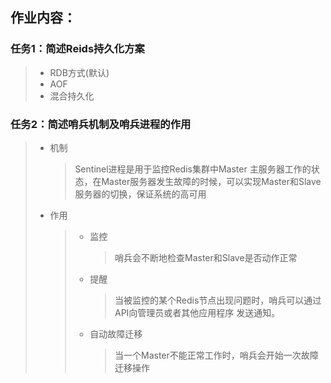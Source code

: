 ## 作业内容：

###        任务1：简述Reids持久化方案

> - RDB方式(默认)
> - AOF
> - 混合持久化

###        任务2：简述哨兵机制及哨兵进程的作用 

> - 机制
>
>   > Sentinel进程是用于监控Redis集群中Master 主服务器工作的状态，在Master服务器发生故障的时候，可以实现Master和Slave服务器的切换，保证系统的高可用
>
> - 作用
>
>   > - 监控
>   >
>   >   > 哨兵会不断地检查Master和Slave是否动作正常
>   >
>   > - 提醒
>   >
>   >   > 当被监控的某个Redis节点出现问题时，哨兵可以通过API向管理员或者其他应用程序 发送通知。
>   >
>   > - 自动故障迁移
>   >
>   >   > 当一个Master不能正常工作时，哨兵会开始一次故障迁移操作

